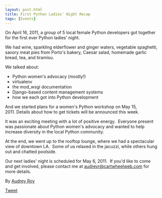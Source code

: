 ```yaml
---
layout: post.html
title: First Python Ladies' Night Recap
tags: [Events]
---
```


On April 16, 2011, a group of 5 local female Python developers got together for the first ever Python ladies' night.

We had wine, sparkling elderflower and ginger waters, vegetable spaghetti, savory meat pies from Porto's bakery, Caesar salad, homemade garlic bread, tea, and tiramisu.

We talked about:

-   Python women's advocacy (mostly!)
-   virtualenv
-   the mod\_wsgi documentation
-   Django-based content management systems
-   how we each got into Python development

And we started plans for a women's Python workshop on May 15, 2011. Details about how to get tickets will be announced this week.

It was an exciting meeting with a lot of positive energy.  Everyone present was passionate about Python women's advocacy and wanted to help increase diversity in the local Python community.

At the end, we went up to the rooftop lounge, where we had a spectacular view of downtown LA.  Some of us relaxed in the jacuzzi, while others hung out and chatted poolside.

Our next ladies' night is scheduled for May 6, 2011.  If you'd like to come and get involved, please contact me at [audreyr@cartwheelweb.com](mailto:audreyr@cartwheelweb.com) for more details.

By [Audrey Roy](https://twitter.com/audreyr "AudreyR | Twitter")

[Tweet](https://twitter.com/share)